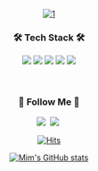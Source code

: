 <div align="center">

<a href="https://ibb.co/KKJWBz1"><img src="https://i.ibb.co/PDdgJzS/1.png" alt="1" border="0"></a>



<h3 align="center">🛠 Tech Stack 🛠</h3>
<p align="center">
  
   <img src="https://img.shields.io/badge/python-3670A0?style=for-the-badge&logo=python&logoColor=ffdd54"/></a>
  <img src="https://img.shields.io/badge/c-%2300599C.svg?style=for-the-badge&logo=c&logoColor=white"/></a>
  <img src="https://img.shields.io/badge/c++-%2300599C.svg?style=for-the-badge&logo=c%2B%2B&logoColor=white"/></a>
  <img src="https://img.shields.io/badge/c%23-%23239120.svg?style=for-the-badge&logo=csharp&logoColor=white"/></a>
  <img src="https://img.shields.io/badge/unity-%23000000.svg?style=for-the-badge&logo=unity&logoColor=white"/></a>
  
  <br>
  
</p>


<h3 align="center">🌳 Follow Me 🌳</h3>
<p align="center">
  <a href="https://chominkyung.github.io/"><img src="https://img.shields.io/badge/Tech%20Blog-11B48A?style=flat-square&logo=Vimeo&logoColor=white&link=https://chominkyung.github.io/"/></a>&nbsp
  <a href="https://9mim9.notion.site/0f66db7054a348359ce70b661ba281e6/"><img src="https://img.shields.io/badge/Notion-000000?style=flat-square&logo=Notion&logoColor=white&link=https://9mim9.notion.site/0f66db7054a348359ce70b661ba281e6/"/></a>&nbsp
  
</p>



[![Hits](https://hits.seeyoufarm.com/api/count/incr/badge.svg?url=https%3A%2F%2Fgithub.com%2Fchominkyung&count_bg=%2379C83D&title_bg=%23555555&icon=&icon_color=%23D65F5F&title=hits&edge_flat=false)](https://hits.seeyoufarm.com)

[![Mim's GitHub stats](https://github-readme-stats.vercel.app/api?username=chominkyung)](https://github.com/chominkyung/github-readme-stats)
</div>

<!--


(https://ibb.co/CnD1f4F&height=300&section=header&text=HELLO!&fontSize=90&desc=mim's%20github%20profile&descAlignY=70&descAlign=62)
<a href="https://ibb.co/CnD1f4F"><img src="https://i.ibb.co/WcjxL71/DSC05704.jpg" alt="DSC05704" border="0"></a>

https://capsule-render.vercel.app/api?type=cylinder&color=auto
  <img src="https://img.shields.io/badge/Java-007396?style=flat-square&logo=Java&logoColor=white"/></a>&nbsp
  <img src="https://img.shields.io/badge/Javascript-ffb13b?style=flat-square&logo=javascript&logoColor=white"/></a>&nbsp 
  <img src="https://img.shields.io/badge/Spring-6DB33F?style=flat-square&logo=Spring&logoColor=white"/></a>&nbsp
  <img src="https://img.shields.io/badge/SpringBoot-6DB33F?style=flat-square&logo=SpringBoot&logoColor=white"/></a>&nbsp 
  <img src="https://img.shields.io/badge/Node.js-339933?style=flat-square&logo=Node.js&logoColor=white"/></a>&nbsp
  <img src="https://img.shields.io/badge/Express-000000?style=flat-square&logo=Express&logoColor=white"/></a>&nbsp
  <img src="https://img.shields.io/badge/Mysql-E6B91E?style=flat-square&logo=MySql&logoColor=white"/></a>&nbsp 
  <img src="https://img.shields.io/badge/AWS-232F3E?style=flat-square&logo=AmazonAWS&logoColor=white"/></a>&nbsp 
  <img src="https://img.shields.io/badge/Docker-2496ED?style=flat-square&logo=Docker&logoColor=white"/></a>&nbsp 
  <img src="https://img.shields.io/badge/Jenkins-D24939?style=flat-square&logo=Jenkins&logoColor=white"/></a>&nbsp 
  -->
